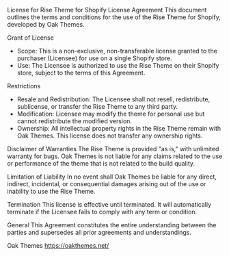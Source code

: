 License for Rise Theme for Shopify
License Agreement
This document outlines the terms and conditions for the use of the Rise Theme for Shopify, developed by Oak Themes.

Grant of License
* Scope: This is a non-exclusive, non-transferable license granted to the purchaser (Licensee) for use on a single Shopify store.
* Use: The Licensee is authorized to use the Rise Theme on their Shopify store, subject to the terms of this Agreement.

Restrictions
* Resale and Redistribution: The Licensee shall not resell, redistribute, sublicense, or transfer the Rise Theme to any third party.
* Modification: Licensee may modify the theme for personal use but cannot redistribute the modified version.
* Ownership: All intellectual property rights in the Rise Theme remain with Oak Themes. This license does not transfer any ownership rights.

Disclaimer of Warranties
The Rise Theme is provided "as is," with unlimited warranty for bugs. Oak Themes is not liable for any claims related to the use or performance of the theme that is not related to the build quality.

Limitation of Liability
In no event shall Oak Themes be liable for any direct, indirect, incidental, or consequential damages arising out of the use or inability to use the Rise Theme.

Termination
This license is effective until terminated. It will automatically terminate if the Licensee fails to comply with any term or condition.

General
This Agreement constitutes the entire understanding between the parties and supersedes all prior agreements and understandings.

Oak Themes
https://oakthemes.net/